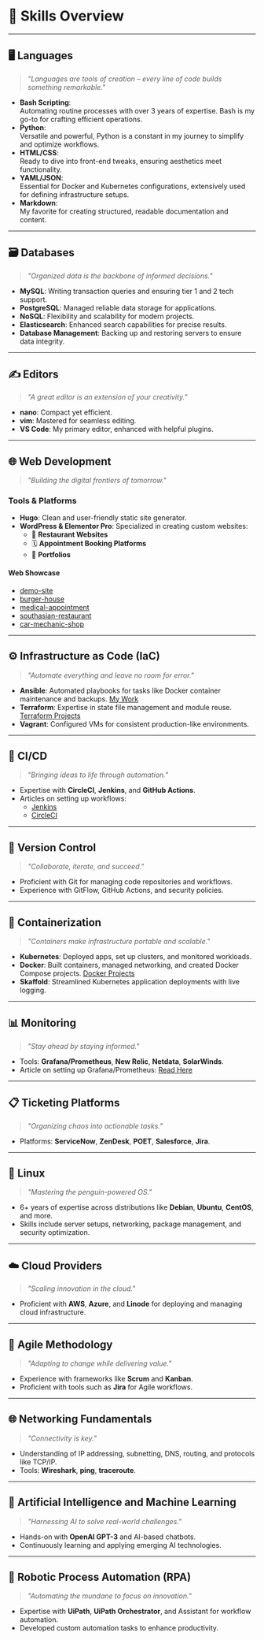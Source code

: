 # 🎯 Skills Overview

---

## 🖥️ **Languages**
> _"Languages are tools of creation – every line of code builds something remarkable."_

- **Bash Scripting**:  
  Automating routine processes with over 3 years of expertise. Bash is my go-to for crafting efficient operations.
- **Python**:  
  Versatile and powerful, Python is a constant in my journey to simplify and optimize workflows.
- **HTML/CSS**:  
  Ready to dive into front-end tweaks, ensuring aesthetics meet functionality.
- **YAML/JSON**:  
  Essential for Docker and Kubernetes configurations, extensively used for defining infrastructure setups.
- **Markdown**:  
  My favorite for creating structured, readable documentation and content.

---

## 🗃️ **Databases**
> _"Organized data is the backbone of informed decisions."_

- **MySQL**: Writing transaction queries and ensuring tier 1 and 2 tech support.  
- **PostgreSQL**: Managed reliable data storage for applications.
- **NoSQL**: Flexibility and scalability for modern projects.  
- **Elasticsearch**: Enhanced search capabilities for precise results.  
- **Database Management**: Backing up and restoring servers to ensure data integrity.  

---

## ✍️ **Editors**
> _"A great editor is an extension of your creativity."_

- **nano**: Compact yet efficient.  
- **vim**: Mastered for seamless editing.  
- **VS Code**: My primary editor, enhanced with helpful plugins.

---

## 🌐 **Web Development**
> _"Building the digital frontiers of tomorrow."_

### **Tools & Platforms**
- **Hugo**: Clean and user-friendly static site generator.  
- **WordPress & Elementor Pro**: Specialized in creating custom websites:  
  - 🥗 **Restaurant Websites**  
  - 🗓️ **Appointment Booking Platforms**  
  - 📜 **Portfolios**  

#### **Web Showcase**  
- [demo-site](https://demo.ielaunch.com/)  
- [burger-house](https://food2.ielaunch.com/)  
- [medical-appointment](https://appt2.ielaunch.com/)  
- [southasian-restaurant](https://food1.ielaunch.com/)  
- [car-mechanic-shop](https://auto.ielaunch.com/)  

---

## ⚙️ **Infrastructure as Code (IaC)**
> _"Automate everything and leave no room for error."_  

- **Ansible**: Automated playbooks for tasks like Docker container maintenance and backups. [My Work](https://github.com/sohaib1khan/home_server_setup/tree/main/infra_playbooks)  
- **Terraform**: Expertise in state file management and module reuse. [Terraform Projects](https://read.helixx.cloud/en/terraform/tf-instance-deploy)  
- **Vagrant**: Configured VMs for consistent production-like environments.  

---

## 🔄 **CI/CD**
> _"Bringing ideas to life through automation."_  

- Expertise with **CircleCI**, **Jenkins**, and **GitHub Actions**.  
- Articles on setting up workflows:  
  - [Jenkins](https://read.helixx.cloud/en/CiCD/How-to-setup-workflow-with-Jenkins)  
  - [CircleCI](https://read.helixx.cloud/en/CiCD/How-to-setup-workflow-with-CircleCi)  

---

## 🔗 **Version Control**
> _"Collaborate, iterate, and succeed."_  

- Proficient with Git for managing code repositories and workflows.  
- Experience with GitFlow, GitHub Actions, and security policies.  

---

## 🐳 **Containerization**
> _"Containers make infrastructure portable and scalable."_  

- **Kubernetes**: Deployed apps, set up clusters, and monitored workloads.  
- **Docker**: Built containers, managed networking, and created Docker Compose projects. [Docker Projects](https://read.helixx.cloud/en/docker/docker)  
- **Skaffold**: Streamlined Kubernetes application deployments with live logging.

---

## 📊 **Monitoring**
> _"Stay ahead by staying informed."_  

- Tools: **Grafana/Prometheus**, **New Relic**, **Netdata**, **SolarWinds**.  
- Article on setting up Grafana/Prometheus: [Read Here](https://read.helixx.cloud/en/Monitoring/grafana)

---

## 📋 **Ticketing Platforms**
> _"Organizing chaos into actionable tasks."_  

- Platforms: **ServiceNow**, **ZenDesk**, **POET**, **Salesforce**, **Jira**.

---

## 🐧 **Linux**
> _"Mastering the penguin-powered OS."_  

- 6+ years of expertise across distributions like **Debian**, **Ubuntu**, **CentOS**, and more.  
- Skills include server setups, networking, package management, and security optimization.  

---

## ☁️ **Cloud Providers**
> _"Scaling innovation in the cloud."_  

- Proficient with **AWS**, **Azure**, and **Linode** for deploying and managing cloud infrastructure.

---

## 🚀 **Agile Methodology**
> _"Adapting to change while delivering value."_  

- Experience with frameworks like **Scrum** and **Kanban**.  
- Proficient with tools such as **Jira** for Agile workflows.

---

## 🌐 **Networking Fundamentals**
> _"Connectivity is key."_  

- Understanding of IP addressing, subnetting, DNS, routing, and protocols like TCP/IP.  
- Tools: **Wireshark**, **ping**, **traceroute**.

---

## 🤖 **Artificial Intelligence and Machine Learning**
> _"Harnessing AI to solve real-world challenges."_  

- Hands-on with **OpenAI GPT-3** and AI-based chatbots.  
- Continuously learning and applying emerging AI technologies.  

---

## 🤖 **Robotic Process Automation (RPA)**
> _"Automating the mundane to focus on innovation."_  

- Expertise with **UiPath**, **UiPath Orchestrator**, and Assistant for workflow automation.  
- Developed custom automation tasks to enhance productivity.  
